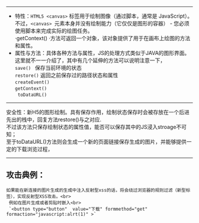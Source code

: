 ------
* 特性：`HTML5 <canvas>` 标签用于绘制图像（通过脚本，通常是 JavaScript）。<br>
    不过，`<canvas> `元素本身并没有绘制能力（它仅仅是图形的容器） - 您必须使用脚本来完成实际的绘图任务。<br>
    ·getContext() ·方法可返回一个对象，该对象提供了用于在画布上绘图的方法和属性。<br>
* 属性与方法：具体各种方法与属性，JS的处理方式类似于JAVA的图形界面。<br>
    这里就不一一介绍了，其中有几个延伸的方法可以说明注意一下，<br>
    `save() `	保存当前环境的状态<br>
   ` restore() `	返回之前保存过的路径状态和属性<br>
    `createEvent() `	 <br>
    `getContext() `	 <br>
   ` toDataURL()`
-----

安全性：新H5的图形绘制。具有保存作用，绘制状态保存时会被存放在一个后进先出的栈中，回复方法restore()与之对应.<br>
    不过该方法只保存绘制状态的属性值，能否可以保存其中的JS浸入stroage不可知；<br>
    至于toDataURL()方法则会生成一个新的页面链接保存生成的图片，并能够提供一定的下载浏览过程，<br>

-----

攻击典例：
-----
    如果能在新连接的图片生成的生成中注入反射型xss的话，将会绕过浏览器的规则过滤（新型标签），实现反射型XSS攻击。<br>
     例如在图片生成或者剪贴时嵌入<br>
     `<button type="button"  value="下载" formmethod="get" formaction="javascript:alrt(1)" >`
    
